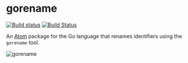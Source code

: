 # gorename

[![Build status](https://ci.appveyor.com/api/projects/status/t0iooc52cgq9000s?svg=true)](https://ci.appveyor.com/project/zmb3/gorename)
[![Build Status](https://travis-ci.org/zmb3/gorename.svg)](https://travis-ci.org/zmb3/gorename)

An [Atom](https://atom.io) package for the Go language that renames
identifiers using the `gorename` tool.

![gorename](https://cloud.githubusercontent.com/assets/7527103/11702785/59ef9e90-9ea7-11e5-9d5e-f7b11f434364.gif)
